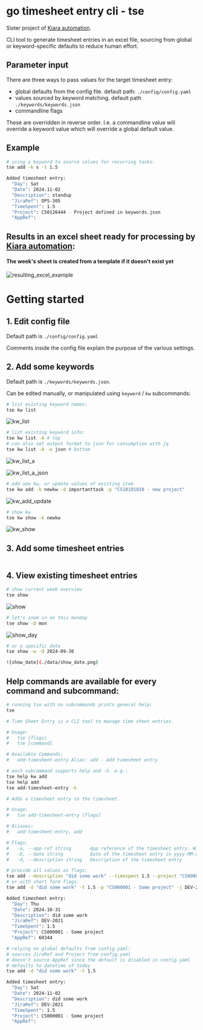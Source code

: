 #  go timesheet entry cli - tse

Sister project of [Kiara automation](https://github.com/WilliamVannuffelen/kiara_automation).

CLI tool to generate timesheet entries in an excel file, sourcing from global or keyword-specific defaults to reduce human effort.

## Parameter input

There are three ways to pass values for the target timesheet entry:

- global defaults from the config file. default path: `./config/config.yaml`
- values sourced by keyword matching. default path `./keywords/keywords.json`
- commandline flags

These are overridden in reverse order. I.e. a commandline value will override a keyword value which will override a global default value.



## Example

```sh
# using a keyword to source values for recurring tasks:
tse add -k s -t 1.5

Added timesheet entry:
  "Day": Sat
  "Date": 2024-11-02
  "Description": standup
  "JiraRef": OPS-305
  "TimeSpent": 1.5
  "Project": CS0126444 - Project defined in keywords.json
  "AppRef":
```

## Results in an excel sheet ready for processing by [Kiara automation](https://github.com/WilliamVannuffelen/kiara_automation):

#### The week's sheet is created from a template if it doesn't exist yet

![resulting_excel_example](./data/excel_example.png)


# Getting started

## 1. Edit config file

Default path is `./config/config.yaml`

Comments inside the config file explain the purpose of the various settings.

## 2. Add some keywords

Default path is `./keywords/keywords.json`.

Can be edited manually, or manipulated using `keyword` / `kw` subcommands:

```sh
# list existing keyword names:
tse kw list
```
![kw_list](./data/kw_list.png)

```sh
# list existing keyword info:
tse kw list -A # top
# can also set output format to json for consumption with jq
tse kw list -A -o json # bottom
```
![kw_list_a](./data/kw_list_a.png)

![kw_list_a_json](./data/kw_list_a_json.png)

```sh
# add new kw, or update values of existing item
tse kw add -k newkw -d importanttask -p "CS10101010 - new project"
```
![kw_add_update](./data/kw_add_update.png)

```sh
# show kw
tse kw show -k newkw
```
![kw_show](./data/kw_show.png)

## 3. Add some timesheet entries

```sh

```


## 4. View existing timesheet entries

```sh
# show current week overview
tse show
```
![show](./data/show.png)

```sh
# let's zoom in on this monday
tse show -D mon
```
![show_day](./data/show_day.png)

```sh
# or a specific date
tse show -w -d 2024-09-30

![show_date](./data/show_date.png)
```

## Help commands are available for every command and subcommand:
```sh
# running tse with no subcommands prints general help:
tse

# Time Sheet Entry is a CLI tool to manage time sheet entries.

# Usage:
#   tse [flags]
#   tse [command]

# Available Commands:
#   add-timesheet-entry Alias: add - Add timesheet entry
```

```sh
# each subcommand supports help and -h. e.g.:
tse help kw add
tse help add
tse add-timesheet-entry -h

# Adds a timesheet entry to the timesheet.

# Usage:
#   tse add-timesheet-entry [flags]

# Aliases:
#   add-timesheet-entry, add

# Flags:
#   -a, --app-ref string       App reference of the timesheet entry. Will default to the value set in config.yaml
#   -D, --date string          Date of the timesheet entry in yyyy-MM-dd format. Will default to today if not provided.
#   -d, --description string   Description of the timesheet entry
```



```sh
# provide all values as flags:
tse add --description "did some work" --timespent 1.5 --project "CS000001 - Some project" --jira-ref DEV-2021 --app-ref 60344 --date 2024-10-31
# or with short form flags:
tse add -d "did some work" -t 1.5 -p "CS000001 - Some project" -j DEV-2021 -a 60344 -d 2024-10-31

Added timesheet entry:
  "Day": Thu
  "Date": 2024-10-31
  "Description": did some work
  "JiraRef": DEV-2021
  "TimeSpent": 1.5
  "Project": CS000001 - Some project
  "AppRef": 60344
```

```sh
# relying on global defaults from config.yaml:
# sources JiraRef and Project from config.yaml
# doesn't source AppRef since the default is disabled in config.yaml
# defaults to datetime of today
tse add -d "did some work" -t 1.5

Added timesheet entry:
  "Day": Sat
  "Date": 2024-11-02
  "Description": did some work
  "JiraRef": DEV-2021
  "TimeSpent": 1.5
  "Project": CS000001 - Some project
  "AppRef":
```
